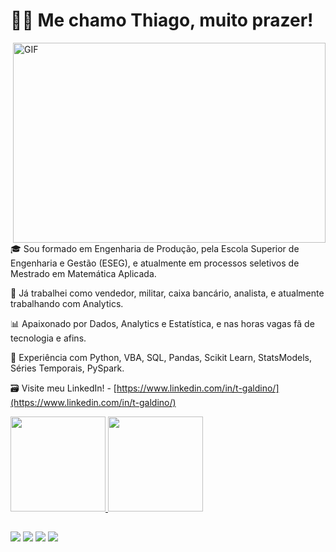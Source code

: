 
# 👋🏻 Me chamo Thiago, muito prazer!

 <img align="right" alt="GIF" src="https://user-images.githubusercontent.com/78427117/145701238-f7a384a0-d86d-40fa-a162-b1780e75b7f6.gif" width="500" height="320" />

🎓 Sou formado em Engenharia de Produção, pela Escola Superior de Engenharia e Gestão (ESEG), e atualmente em processos seletivos de Mestrado em Matemática Aplicada.

💼 Já trabalhei como vendedor, militar, caixa bancário, analista, e atualmente trabalhando com Analytics. 

📊  Apaixonado por Dados, Analytics e Estatística, e nas horas vagas fã de tecnologia e afins. 

👾  Experiência com Python, VBA, SQL, Pandas, Scikit Learn, StatsModels, Séries Temporais, PySpark.

🗃️ Visite meu LinkedIn! - [https://www.linkedin.com/in/t-galdino/](https://www.linkedin.com/in/t-galdino/)
 
<div align="left">
  <a href="https://github.com/thiago3442">
  <img height="152em" src="https://github-readme-stats.vercel.app/api?username=thiago3442&show_icons=true&theme=blue-green&include_all_commits=true&count_private=true"/>
  <img height="152em" src="https://github-readme-stats.vercel.app/api/top-langs/?username=thiago3442&layout=compact&langs_count=7&theme=blue-green"/>
</div>
  
  ##
 
<div> 
  <a href="youtube.com/channel/UCKUO2LupKgSm93CreEYIh-g" target="_blank"><img src="https://img.shields.io/badge/YouTube-FF0000?style=for-the-badge&logo=youtube&logoColor=white" target="_blank"></a>
  <a href="https://www.instagram.com/galdinothiagoo/" target="_blank"><img src="https://img.shields.io/badge/-Instagram-%23E4405F?style=for-the-badge&logo=instagram&logoColor=white" target="_blank"></a>
  <a href = "mailto:thiago3442@gmail.com"><img src="https://img.shields.io/badge/-Gmail-%23333?style=for-the-badge&logo=gmail&logoColor=white" target="_blank"></a>
  <a href="https://www.linkedin.com/in/t-galdino/" target="_blank"><img src="https://img.shields.io/badge/-LinkedIn-%230077B5?style=for-the-badge&logo=linkedin&logoColor=white" target="_blank"></a> 
  
</div>

